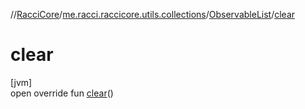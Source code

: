 //[RacciCore](../../../index.md)/[me.racci.raccicore.utils.collections](../index.md)/[ObservableList](index.md)/[clear](clear.md)

# clear

[jvm]\
open override fun [clear](clear.md)()
